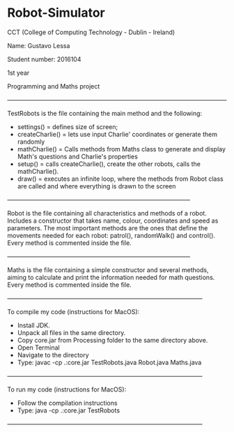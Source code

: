 # Robot-Simulator

CCT (College of Computing Technology - Dublin - Ireland)

Name: Gustavo Lessa

Student number: 2016104

1st year

Programming and Maths project

 ————————————————————————————————————
 
TestRobots is the file containing the main method and the following:
* settings() = defines size of screen;
* createCharlie() = lets use input Charlie' coordinates or generate them randomly
 * mathCharlie() = Calls methods from Maths class to generate and display Math's questions and Charlie's properties
 * setup() = calls createCharlie(), create the other robots, calls the mathCharlie().
 * draw() = executes an infinite loop, where the methods from Robot class are called and where everything is drawn to the screen
 
——————————————————————————————

Robot is the file containing all characteristics and methods of a robot. Includes a constructor that takes name, colour, coordinates and speed as parameters.
The most important methods are the ones that define the movements needed for each robot: patrol(), randomWalk() and control(). Every method is commented inside the file.

——————————————————————————————

Maths is the file containing a simple constructor and several methods, aiming to calculate and print the information needed for math questions.
Every method is commented inside the file.

————————————————————————————————

To compile my code (instructions for MacOS):
- Install JDK.
- Unpack all files in the same directory.
- Copy core.jar from Processing folder to the same directory above.
- Open Terminal
- Navigate to the directory
- Type: javac -cp .:core.jar TestRobots.java Robot.java Maths.java

————————————————————————————————

To run my code (instructions for MacOS):
- Follow the compilation instructions
- Type: java -cp .:core.jar TestRobots

————————————————————————————————

